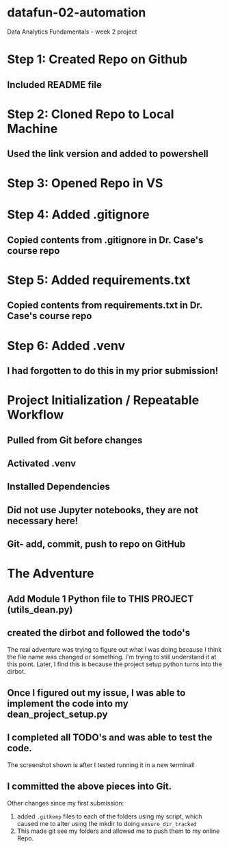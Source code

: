 # datafun-02-automation
Data Analytics Fundamentals - week 2 project
# Step 1: Created Repo on Github
## Included README file
# Step 2: Cloned Repo to Local Machine
## Used the link version and added to powershell
# Step 3: Opened Repo in VS
# Step 4: Added .gitignore
## Copied contents from .gitignore in Dr. Case's course repo
# Step 5: Added requirements.txt
## Copied contents from requirements.txt in Dr. Case's course repo
# Step 6: Added .venv
## I had forgotten to do this in my prior submission!
# Project Initialization / Repeatable Workflow
## Pulled from Git before changes
## Activated .venv
## Installed Dependencies
## Did not use Jupyter notebooks, they are not necessary here!
## Git- add, commit, push to repo on GitHub
# The Adventure 
## Add Module 1 Python file to THIS PROJECT (utils_dean.py)
## created the dirbot and followed the todo's
The real adventure was trying to figure out what I was doing because I think the file name was changed or something. I'm trying to still understand it at this point.
Later, I find this is because the project setup python turns into the dirbot.
## Once I figured out my issue, I was able to implement the code into my dean_project_setup.py
## I completed all TODO's and was able to test the code.
The screenshot shown is after I tested running it in a new terminal!
## I committed the above pieces into Git.
Other changes since my first submission:
1. added `.gitkeep` files to each of the folders using my script, which caused me to alter using the mkdir to doing `ensure_dir_tracked`
2. This made git see my folders and allowed me to push them to my online Repo.